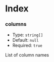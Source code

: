 # Index

### columns

- Type: `string[]`
- Default: `null`
- Required: `true`

List of column names
